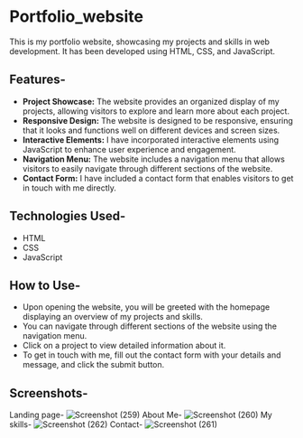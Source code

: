 # Portfolio_website
This is my portfolio website, showcasing my projects and skills in web development. It has been developed using HTML, CSS, and JavaScript.

## Features-

- **Project Showcase:** The website provides an organized display of my projects, allowing visitors to explore and learn more about each project.
- **Responsive Design:** The website is designed to be responsive, ensuring that it looks and functions well on different devices and screen sizes.
- **Interactive Elements:** I have incorporated interactive elements using JavaScript to enhance user experience and engagement.
- **Navigation Menu:** The website includes a navigation menu that allows visitors to easily navigate through different sections of the website.
- **Contact Form:** I have included a contact form that enables visitors to get in touch with me directly.

## Technologies Used-

- HTML
- CSS
- JavaScript
  
## How to Use-

- Upon opening the website, you will be greeted with the homepage displaying an overview of my projects and skills.
- You can navigate through different sections of the website using the navigation menu.
- Click on a project to view detailed information about it.
- To get in touch with me, fill out the contact form with your details and message, and click the submit button.

## Screenshots-

Landing page-
![Screenshot (259)](https://github.com/niranjanpowade/Portfolio-Old/assets/143339173/e5efe9d3-691c-46f2-bd89-f389c68ecead)
About Me-
![Screenshot (260)](https://github.com/niranjanpowade/Portfolio-Old/assets/143339173/84231785-ca8d-439b-aef5-0dc5617ba05f)
My skills-
![Screenshot (262)](https://github.com/niranjanpowade/Portfolio-Old/assets/143339173/05fbd89c-5502-4b74-a494-c9ead1568215)
Contact-
![Screenshot (261)](https://github.com/niranjanpowade/Portfolio-Old/assets/143339173/ddc18b0a-565d-4c44-a1e3-75d762bef2d4)

